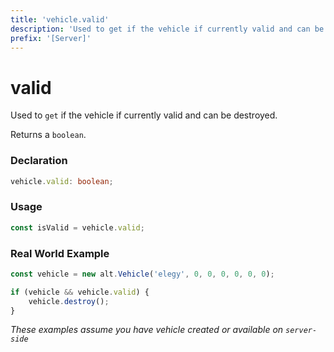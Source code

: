 ```yaml
---
title: 'vehicle.valid'
description: 'Used to get if the vehicle if currently valid and can be destroyed.'
prefix: '[Server]'
---
```


# valid

Used to `get` if the vehicle if currently valid and can be destroyed.

Returns a `boolean`.

### Declaration

```typescript
vehicle.valid: boolean;
```

### Usage

```js
const isValid = vehicle.valid;
```

### Real World Example

```js
const vehicle = new alt.Vehicle('elegy', 0, 0, 0, 0, 0, 0);

if (vehicle && vehicle.valid) {
    vehicle.destroy();
}
```

_These examples assume you have vehicle created or available on `server-side`_